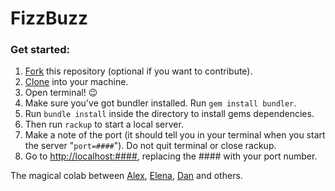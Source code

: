 # FizzBuzz

### Get started:

1. [Fork](https://help.github.com/articles/fork-a-repo) this repository (optional if you want to contribute).
1. [Clone](https://help.github.com/articles/cloning-a-repository) into your machine.
1. Open terminal! :wink:
1. Make sure you've got bundler installed. Run `gem install bundler`.
1. Run `bundle install` inside the directory to install gems dependencies.
1. Then run `rackup` to start a local server.
1. Make a note of the port (it should tell you in your terminal when you start the server "`port=####`"). Do not quit terminal or close rackup.
1. Go to [http://localhost:####](http://localhost:####), replacing the #### with your port number.

The magical colab between [Alex](https://github.com/Alex-Swann), [Elena](https://github.com/Elena-vi), [Dan](https://github.com/danielschambers) and others.